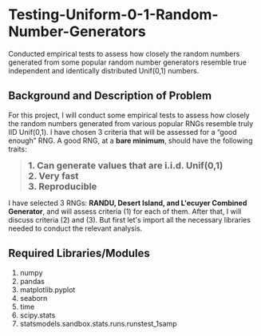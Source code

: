 # Testing-Uniform-0-1-Random-Number-Generators
Conducted empirical tests to assess how closely the random numbers generated from some popular random number generators resemble true independent and identically distributed Unif(0,1) numbers.
## Background and Description of Problem
For this project, I will conduct some empirical tests to assess how closely the random numbers generated from various popular RNGs resemble truly IID Unif(0,1). I have chosen 3 criteria that will be assessed for a “good enough” RNG. A good RNG, at a **bare minimum**, should have the following traits:

>**<font size="4">1. Can generate values that are i.i.d. Unif(0,1)</font>** <br>
**<font size="4">2. Very fast </font>** <br>
**<font size="4">3. Reproducible </font>** <br>


I have selected 3 RNGs: **RANDU, Desert Island, and L'ecuyer Combined Generator**, and will assess criteria (1) for each of them. After that, I will discuss criteria (2) and (3). But first let's import all the necessary libraries needed to conduct the relevant analysis.

## Required Libraries/Modules
1. numpy
2. pandas
3. matplotlib.pyplot
4. seaborn
5. time
6. scipy.stats
7. statsmodels.sandbox.stats.runs.runstest_1samp
